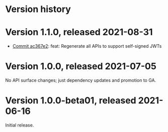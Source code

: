 # Version history

# Version 1.1.0, released 2021-08-31

- [Commit ac367e2](https://github.com/googleapis/google-cloud-dotnet/commit/ac367e2): feat: Regenerate all APIs to support self-signed JWTs

# Version 1.0.0, released 2021-07-05

No API surface changes; just dependency updates and promotion to GA.

# Version 1.0.0-beta01, released 2021-06-16

Initial release.
